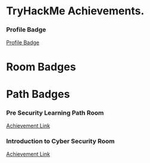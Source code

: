 # TryHackMe Achievements.

### Profile Badge
[Profile Badge](https://tryhackme.com/badge/562140)


# Room Badges


# Path Badges

### Pre Security Learning Path Room

[Achievement Link](https://tryhackme-certificates.s3-eu-west-1.amazonaws.com/THM-6WESSUYTVV.png)

### Introduction to Cyber Security Room

[Achievement Link](https://tryhackme-certificates.s3-eu-west-1.amazonaws.com/THM-N4EEPGUDEC.png)
